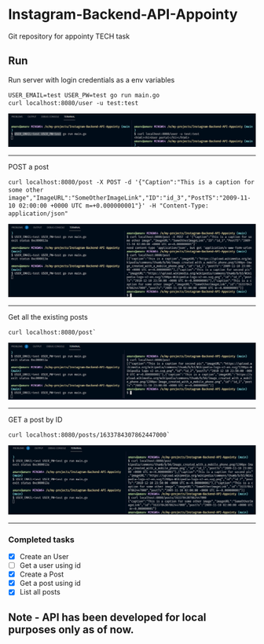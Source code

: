 # Instagram-Backend-API-Appointy
Git repository for appointy TECH task


## Run
Run server with login credentials as a env variables

```
USER_EMAIL=test USER_PW=test go run main.go
curl localhost:8080/user -u test:test
```

![local-login](img/local-login.png)

---

POST a post

```
curl localhost:8080/post -X POST -d '{"Caption":"This is a caption for some other image","ImageURL":"SomeOtherImageLink","ID":"id_3","PostTS":"2009-11-10 02:00:00 +0000 UTC m=+0.000000001"}' -H "Content-Type: application/json"
```

![POST-post](img/post-posts.png)

---

Get all the existing posts

```
curl localhost:8080/post`
```

![get-posts](img/get-posts.png)

---

GET a post by ID
```
curl localhost:8080/posts/1633784307862447000`
```
![get-post-by-id](img/get-post-by-id.png)

---

### Completed tasks

- [x] Create an User
- [ ] Get a user using id
- [x] Create a Post
- [x] Get a post using id
- [x] List all posts

## Note - API has been developed for local purposes only as of now.

